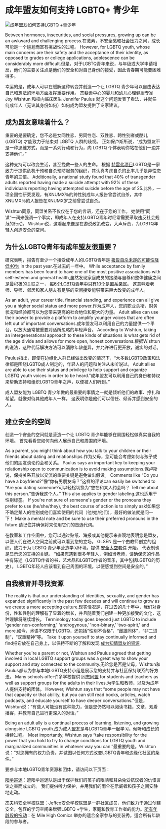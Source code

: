 # 成年盟友如何支持 LGBTQ+ 青少年

![成年盟友如何支持LGBTQ +青少年](https://www.jcmh.org/wp-content/themes/yootheme/cache/49/hero_blog_how_adult_allies_can_support_lgbtq_youth-49889736.jpeg)

Between hormones, insecurities, and social pressures, growing up can be an awkward and challenging process.在激素，不安全感和社会压力之间，成长可能是一个尴尬而富有挑战性的过程。 However, for LGBTQ youth, whose main concerns are their safety and the acceptance of their identity, as opposed to grades or college applications, adolescence can be considerably more difficult.但是，对于LGBTQ青年来说，与年级或大学申请相反，他们的主要关注点是他们的安全和对自己身份的接受，因此青春期可能要困难得多。 

幸运的是，成年人可以在缓解这种转变并创造一个让 LGBTQ 青少年可以自由表达自己和想法的环境方面发挥重要作用。 杰斐逊中心的婴儿和幼儿心理健康专家 Joy Wishtun 和校内临床医生 Jennifer Paulus 就这个问题发表了看法，并就任何成年人（无论其身份如何）如何成为盟友提供了专家建议。 

## **成为盟友意味着什么？**

重要的是要确定，您不必是女同性恋、男同性恋、双性恋、跨性别者或酷儿 (LGBTQ) 才能致力于结束对 LGBTQ 人群的歧视。 正如保卢斯所说，“成为盟友不是一种思维方式，而是一系列行动和行为，向 LGBTQ 个体表明你站在他们一边并支持他们。”

这种支持可以改变生活，甚至挽救一些人的生命。 根据 [特雷弗项目](https://www.thetrevorproject.org/resources/preventing-suicide/facts-about-suicide/)LGBTQ是一家致力于提供危机干预和自杀预防服务的组织，其认真考虑自杀的比率几乎是异性恋青年的三倍。 Additionally, a national study found that 40% of transgender adults reported having made a suicide attempt with 92% of these individuals reporting having attempted suicide before the age of 25.此外，一项全国性研究发现，有XNUMX％的跨性别成年人报告曾尝试自杀，其中XNUMX％的人报告在XNUMX岁之前曾尝试自杀。 

Wishtun同意，同盟关系不仅仅在于您的言语，还在于您的工作。 她使用“同谋”一词来强调一个事实，即成年人在支持LGBTQ青年时经常需要采取违反社会规范的行动。 Wishtun说，这看起来像是在游说政策改变，大声斥责，为LGBTQ年轻人创造安全的空间。 

## **为什么LGBTQ青年有成年盟友很重要？** 

研究表明，报告有至少一个接受成年人的LGBTQ青年是 [报告自杀未遂的可能性降低40％](https://www.thetrevorproject.org/2019/06/27/research-brief-accepting-adults-reduce-suicide-attempts-among-lgbtq-youth/) in the past year.在过去的一年中。 While acceptance by family members has been found to have one of the most positive associations with self-esteem and general health,虽然发现家庭成员的接纳与自尊和整体健康之间是最积极的关联之一， [每6个LGBTQ青年中只有10个是直系亲属](https://www.childtrends.org/child-trends-5/5-things-to-know-about-lgbtq-youth)。 这意味着老师、导师、邻居和家人朋友有足够的空间接受能够带来巨大改变的成年人。 

As an adult, your career title, financial standing, and experience can all give you a higher social status and more power.作为成年人，您的职业头衔，财务状况和经验都可以为您带来更高的社会地位和更大的力量。 Adult allies can use their power to provide a platform to amplify younger voices that are often left out of important conversations.成年盟友可以利用自己的力量提供一个平台，以放大通常被重要对话所忽略的年轻声音。 According to Wishtun, taking an intergenerational approach to these kinds of situations is what gets rid of the age divide and allows for more open, honest conversations.根据Wishtun的说法，这种代际解决方法可以消除年龄差异，并允许进行更开放，诚实的对话。 

Paulus指出，即使在边缘化人群已经做出改变的情况下，“大多数LGBTQ政策和法律都是围绕LGBTQ成人制定的，年轻人的问题和关注从未听说过。 Adult allies are able to use their status and privilege to help support and organize LGBTQ youth voices in order to be heard.”成年盟友可以利用自己的身份和特权来帮助支持和组织LGBTQ青年之声，以便被人们听到。”

成人盟友能为 LGBTQ 青少年做的最重要的事情之一就是倾听他们的故事、挣扎和希望，就像对待其他成年人一样。 这表明你是他们可以信任、倾诉并感到安全的人。 

## **建立安全的空间**

创造一个安全的空间就是营造一个让 LGBTQ 青少年能够在周围轻松做真实自我的环境。 首先看看您如何向他人展示自己和周围的环境。 

As a parent, you might think about how you talk to your children or their friends about dating and relationships.作为父母，您可能会考虑如何与孩子或他们的朋友谈论约会和关系。 Paulus says an important key to keeping your relationship open to communication is to avoid making assumptions.保卢斯说，保持关系开放以交流的重要关键是避免做出假设。 Comments like “Do you have a boyfriend?”像“你有男朋友吗？”这样的评论can easily be switched to “Are you dating someone?可以轻松切换为“您在和某人约会吗？ Tell me about this person.”告诉我这个人。” This also applies to gender labeling.这也适用于性别标签。 If you're not sure of someone's gender or the pronouns they prefer to use (he/she/they), the best course of action is to simply ask!如果您不确定某人的性别或他们喜欢使用的代词（他/她/他们），最好的做法就是问一下！ Make a mental note and be sure to use their preferred pronouns in the future.请记住并确保将来使用它们的首选代词。 

在教室和工作空间中，您可以通过贴纸、海报或其他提示来直观地表明您是盟友，以便人们在进入空间之前就可以看到您的立场。 GLSEN 是一个由教师创立的组织，致力于为 LGBTQ 青少年营造学习环境，提供 [安全太空套件](https://www.glsen.org/activity/glsen-safe-space-kit-be-ally-lgbtq-youth) 开始。 代表制也是显示您的支持的关键。 “如果您遇到很多年轻人，例如当老师，请确保您的作品中有陈述（LGBTQ作者的书，艺术品和LGBTQ作者的音乐，其中包括LGBTQ的历史）。 LGBTQ年轻人应该看到自己周围的环境，以便感觉到空间是安全的。”

## **自我教育并寻找资源**

The reality is that our understanding of identities, sexuality, and gender has expanded significantly in the past few decades and will continue to grow as we create a more accepting culture.现实情况是，在过去的几十年中，我们对身份，性和性别的理解有了显着的增长，并且随着我们创建一种更加接受的文化，这种理解将继续增长。 Terminology today goes beyond just LGBTQ to include 'gender non-conforming,' 'androgynous,' 'non-binary,' 'two-spirit,' and more.如今，术语不仅限于LGBTQ，还包括“性别不合格”，“雌雄同体”，“非二进制”，“双重精神”等。 Take it upon yourself to stay continually informed and find把它放在自己身上，以保持不断的了解和发现 [成为知情盟友的资源](https://www.portlandoregon.gov/article/730061). 

Whether you're a parent or not, Wishtun and Paulus agreed that getting involved in local LGBTQ support groups was a great way to show your support and stay connected to the community.无论您是否是父母，Wishtun和Paulus都认为参与本地LGBTQ支持小组是展示您的支持并与社区保持联系的好方法。 Many schools offer许多学校提供 [同志同盟](https://gsanetwork.org/) for students and teachers as well as support groups for the adults in their lives.为学生和教师，以及为成年人提供支持的团体。 However, Wishtun says that “some people may not have that capacity or that ability, but you can still read books, articles, watch podcasts, and educate yourself to have deeper conversations.”但是，Wishtun说：“有些人可能没有这种能力，但是您仍然可以阅读书籍，文章，观看播客，并教育自己进行更深入的对话。”

Being an adult ally is a continual process of learning, listening, and growing alongside LGBTQ youth.成为成人盟友是与LGBTQ青年一起学习，倾听和成长的持续过程。 Most importantly, Wishtun says “take responsibility for the power that you hold to try to change conditions for LGBTQ youth and marginalized communities in whatever way you can.”最重要的是，Wishtun说：“对您拥有的权力负责，并试图以任何方式改变LGBTQ青年和边缘化社区的条件。”

要参与本地LGBTQ青年资源和团体，请访问以下页面：

[阳伞巡逻](https://www.facebook.com/pg/parasolpatrol.org/about/?ref=page_internal)：遮阳伞巡逻队是出于保护我们的孩子的眼睛和耳朵免受抗议者的仇恨言论之害而成立的。 我们提供听力保护，并用我们的雨伞在示威者和孩子之间安静地走动。

[杰夫科安全学校联盟](http://jeffcosafeschools.org/)：Jeffco安全学校联盟是一群社区成员，他们致力于通过创建安全，包容的学习空间来增强LGBTQ +学生，家庭和教育工作者的能力。[所有年龄段的拖动](https://www.cpr.org/2019/11/22/this-all-ages-drag-show-is-a-magnet-for-protests-but-for-the-kids-who-perform-there-its-an-essential-space-to-celebrate-themselves/)：在 Mile High Comics 举办的适合全家参与的变装秀，适合所有年龄段的参与者。